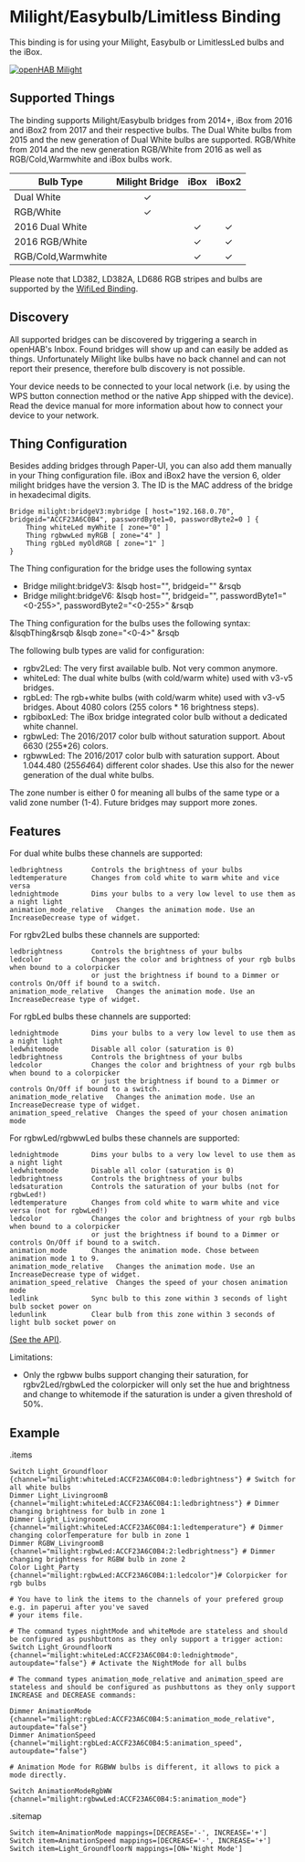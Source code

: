 # Milight/Easybulb/Limitless Binding

This binding is for using your Milight, Easybulb or LimitlessLed bulbs and the iBox.

[![openHAB Milight](https://img.youtube.com/vi/zNe9AkQbfmc/0.jpg)](https://www.youtube.com/watch?v=zNe9AkQbfmc)

## Supported Things

The binding supports Milight/Easybulb bridges from 2014+, iBox from 2016 and iBox2 from 2017 and their respective bulbs.
The Dual White bulbs from 2015 and the new generation of Dual White bulbs are supported.
RGB/White from 2014 and the new generation RGB/White from 2016 as well as RGB/Cold,Warmwhite and iBox bulbs work.

| Bulb Type          | Milight Bridge | iBox  | iBox2 |
|--------------------|:--------------:|:-----:|:-----:|
| Dual White         |       ✓        |       |       |
| RGB/White          |       ✓        |       |       |
| 2016 Dual White    |                |   ✓   |   ✓   |
| 2016 RGB/White     |                |   ✓   |   ✓   |
| RGB/Cold,Warmwhite |                |   ✓   |   ✓   |

Please note that LD382, LD382A, LD686 RGB stripes and bulbs are supported by the
[WifiLed Binding](https://www.openhab.org/addons/bindings/wifiled/).

## Discovery

All supported bridges can be discovered by triggering a search in openHAB's Inbox.
Found bridges will show up and can easily be added as things.
Unfortunately Milight like bulbs have no back channel and can not report their presence, therefore
bulb discovery is not possible.

Your device needs to be connected to your local network (i.e. by using the WPS button connection method or the native App shipped with the device).
Read the device manual for more information about how to connect your device to your network.

## Thing Configuration

Besides adding bridges through Paper-UI, you can also add them manually in your Thing
configuration file.
iBox and iBox2 have the version 6, older milight bridges have the version 3.
The ID is the MAC address of the bridge in hexadecimal digits.

    Bridge milight:bridgeV3:mybridge [ host="192.168.0.70", bridgeid="ACCF23A6C0B4", passwordByte1=0, passwordByte2=0 ] {
        Thing whiteLed myWhite [ zone="0" ]
        Thing rgbwwLed myRGB [ zone="4" ]
        Thing rgbLed myOldRGB [ zone="1" ]
    }

The Thing configuration for the bridge uses the following syntax

* Bridge milight:bridgeV3:<any name> &lsqb host="<IP-Address of bridge>", bridgeid="<mac>" &rsqb
* Bridge milight:bridgeV6:<any name> &lsqb host="<IP-Address of bridge>", bridgeid="<mac>", passwordByte1="<0-255>", passwordByte2="<0-255>" &rsqb

The Thing configuration for the bulbs uses the following syntax:
&lsqbThing&rsqb <type of bulb> <any name> &lsqb zone="<0-4>" &rsqb

The following bulb types are valid for configuration:

*   rgbv2Led: The very first available bulb. Not very common anymore.
*   whiteLed: The dual white bulbs (with cold/warm white) used with v3-v5 bridges.
*   rgbLed: The rgb+white bulbs (with cold/warm white) used with v3-v5 bridges. About 4080 colors (255 colors * 16 brightness steps).
*   rgbiboxLed: The iBox bridge integrated color bulb without a dedicated white channel.
*   rgbwLed: The 2016/2017 color bulb without saturation support. About 6630 (255*26) colors.
*   rgbwwLed: The 2016/2017 color bulb with saturation support. About 1.044.480 (255*64*64) different color shades. Use this also for the newer generation of the dual white bulbs.

The zone number is either 0 for meaning all bulbs of the same type or a valid zone number (1-4).
Future bridges may support more zones.

## Features

For dual white bulbs these channels are supported:

    ledbrightness       Controls the brightness of your bulbs
    ledtemperature      Changes from cold white to warm white and vice versa
    lednightmode        Dims your bulbs to a very low level to use them as a night light
    animation_mode_relative   Changes the animation mode. Use an IncreaseDecrease type of widget.

For rgbv2Led bulbs these channels are supported:

    ledbrightness       Controls the brightness of your bulbs
    ledcolor            Changes the color and brightness of your rgb bulbs when bound to a colorpicker
                        or just the brightness if bound to a Dimmer or controls On/Off if bound to a switch.
    animation_mode_relative   Changes the animation mode. Use an IncreaseDecrease type of widget.

For rgbLed bulbs these channels are supported:

    lednightmode        Dims your bulbs to a very low level to use them as a night light
    ledwhitemode        Disable all color (saturation is 0)
    ledbrightness       Controls the brightness of your bulbs
    ledcolor            Changes the color and brightness of your rgb bulbs when bound to a colorpicker
                        or just the brightness if bound to a Dimmer or controls On/Off if bound to a switch.
    animation_mode_relative   Changes the animation mode. Use an IncreaseDecrease type of widget.
    animation_speed_relative  Changes the speed of your chosen animation mode

For rgbwLed/rgbwwLed bulbs these channels are supported:

    lednightmode        Dims your bulbs to a very low level to use them as a night light
    ledwhitemode        Disable all color (saturation is 0)
    ledbrightness       Controls the brightness of your bulbs
    ledsaturation       Controls the saturation of your bulbs (not for rgbwLed!)
    ledtemperature      Changes from cold white to warm white and vice versa (not for rgbwLed!)
    ledcolor            Changes the color and brightness of your rgb bulbs when bound to a colorpicker
                        or just the brightness if bound to a Dimmer or controls On/Off if bound to a switch.
    animation_mode      Changes the animation mode. Chose between animation mode 1 to 9.
    animation_mode_relative   Changes the animation mode. Use an IncreaseDecrease type of widget.
    animation_speed_relative  Changes the speed of your chosen animation mode
    ledlink             Sync bulb to this zone within 3 seconds of light bulb socket power on
    ledunlink           Clear bulb from this zone within 3 seconds of light bulb socket power on

[(See the API)](http://www.limitlessled.com/dev/).

Limitations:

*   Only the rgbww bulbs support changing their saturation, for rgbv2Led/rgbwLed the colorpicker will only set the hue and brightness and change to whitemode if the saturation is under a given threshold of 50%.

## Example

.items

```
Switch Light_Groundfloor	{channel="milight:whiteLed:ACCF23A6C0B4:0:ledbrightness"} # Switch for all white bulbs
Dimmer Light_LivingroomB	{channel="milight:whiteLed:ACCF23A6C0B4:1:ledbrightness"} # Dimmer changing brightness for bulb in zone 1
Dimmer Light_LivingroomC	{channel="milight:whiteLed:ACCF23A6C0B4:1:ledtemperature"} # Dimmer changing colorTemperature for bulb in zone 1
Dimmer RGBW_LivingroomB		{channel="milight:rgbwLed:ACCF23A6C0B4:2:ledbrightness"} # Dimmer changing brightness for RGBW bulb in zone 2
Color Light_Party		{channel="milight:rgbwLed:ACCF23A6C0B4:1:ledcolor"}# Colorpicker for rgb bulbs

# You have to link the items to the channels of your prefered group e.g. in paperui after you've saved
# your items file.

# The command types nightMode and whiteMode are stateless and should be configured as pushbuttons as they only support a trigger action:
Switch Light_GroundfloorN	{channel="milight:whiteLed:ACCF23A6C0B4:0:lednightmode", autoupdate="false"} # Activate the NightMode for all bulbs

# The command types animation_mode_relative and animation_speed are stateless and should be configured as pushbuttons as they only support INCREASE and DECREASE commands:

Dimmer AnimationMode		{channel="milight:rgbLed:ACCF23A6C0B4:5:animation_mode_relative", autoupdate="false"}
Dimmer AnimationSpeed		{channel="milight:rgbLed:ACCF23A6C0B4:5:animation_speed", autoupdate="false"}

# Animation Mode for RGBWW bulbs is different, it allows to pick a mode directly.

Switch AnimationModeRgbWW	{channel="milight:rgbwwLed:ACCF23A6C0B4:5:animation_mode"}
```

.sitemap

```
Switch item=AnimationMode mappings=[DECREASE='-', INCREASE='+']
Switch item=AnimationSpeed mappings=[DECREASE='-', INCREASE='+']
Switch item=Light_GroundfloorN mappings=[ON='Night Mode']
```
